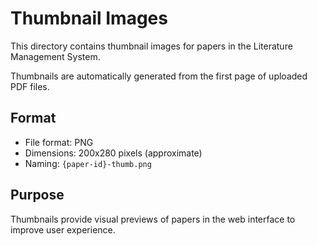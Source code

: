 # Thumbnail Images

This directory contains thumbnail images for papers in the Literature Management System.

Thumbnails are automatically generated from the first page of uploaded PDF files.

## Format
- File format: PNG
- Dimensions: 200x280 pixels (approximate)
- Naming: `{paper-id}-thumb.png`

## Purpose
Thumbnails provide visual previews of papers in the web interface to improve user experience.